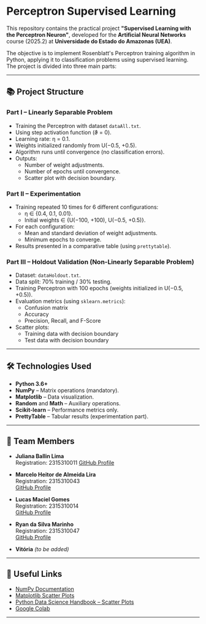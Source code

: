 # Perceptron Supervised Learning

This repository contains the practical project **"Supervised Learning with the Perceptron Neuron"**, developed for the **Artificial Neural Networks** course (2025.2) at **Universidade do Estado do Amazonas (UEA)**.  

The objective is to implement Rosenblatt's Perceptron training algorithm in Python, applying it to classification problems using supervised learning. The project is divided into three main parts:

---

## 📚 Project Structure

### Part I – Linearly Separable Problem
- Training the Perceptron with dataset `dataAll.txt`.
- Using step activation function (ϑ = 0).
- Learning rate: η = 0.1.
- Weights initialized randomly from U(−0.5, +0.5).
- Algorithm runs until convergence (no classification errors).
- Outputs:
  - Number of weight adjustments.
  - Number of epochs until convergence.
  - Scatter plot with decision boundary.

### Part II – Experimentation
- Training repeated 10 times for 6 different configurations:
  - η ∈ {0.4, 0.1, 0.01}.
  - Initial weights ∈ {U(−100, +100), U(−0.5, +0.5)}.
- For each configuration:
  - Mean and standard deviation of weight adjustments.
  - Minimum epochs to converge.
- Results presented in a comparative table (using `prettytable`).

### Part III – Holdout Validation (Non-Linearly Separable Problem)
- Dataset: `dataHoldout.txt`.
- Data split: 70% training / 30% testing.
- Training Perceptron with 100 epochs (weights initialized in U(−0.5, +0.5)).
- Evaluation metrics (using `sklearn.metrics`):
  - Confusion matrix
  - Accuracy
  - Precision, Recall, and F-Score
- Scatter plots:
  - Training data with decision boundary
  - Test data with decision boundary

---

## 🛠️ Technologies Used

- **Python 3.6+**
- **NumPy** – Matrix operations (mandatory).
- **Matplotlib** – Data visualization.
- **Random** and **Math** – Auxiliary operations.
- **Scikit-learn** – Performance metrics only.
- **PrettyTable** – Tabular results (experimentation part).

---

## 👥 Team Members

- **Juliana Ballin Lima**  
  Registration: 2315310011 
  [GitHub Profile](https://github.com/JulianaBallin)  

- **Marcelo Heitor de Almeida Lira**  
  Registration: 2315310043  
  [GitHub Profile](https://github.com/Marcelo-Heitor-de-Almeida-Lira)  

- **Lucas Maciel Gomes**  
  Registration: 2315310014  
  [GitHub Profile](https://github.com/lucassmaciel)  

- **Ryan da Silva Marinho**  
  Registration: 2315310047  
  [GitHub Profile](https://github.com/RyanDaSilvaMarinho)  

- **Vitória** *(to be added)*  

---

## 🔗 Useful Links

- [NumPy Documentation](https://numpy.org/doc/stable/)  
- [Matplotlib Scatter Plots](https://matplotlib.org/3.3.0/api/_as_gen/matplotlib.pyplot.scatter.html)  
- [Python Data Science Handbook – Scatter Plots](https://jakevdp.github.io/PythonDataScienceHandbook/04.02-simple-scatter-plots.html)  
- [Google Colab](http://colab.research.google.com/)  

---
